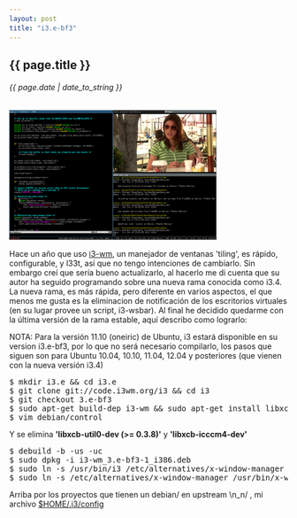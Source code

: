 ```yaml
---
layout: post
title: "i3.e-bf3"
---
```


## {{ page.title }}
###### {{ page.date | date_to_string }}

[![](/assets/img/36.png)](http://i3wm.org/screenshots/)

Hace un año que uso [i3-wm](http://i3wm.org), un manejador de ventanas 'tiling', es rápido, configurable, y l33t, así que no tengo intenciones de cambiarlo. Sin embargo creí que sería bueno actualizarlo, al hacerlo me di cuenta que su autor ha seguido programando sobre una nueva rama conocida como i3.4. La nueva rama, es más rápida, pero diferente en varios aspectos, el que menos me gusta es la eliminacion de notificación de los escritorios virtuales (en su lugar provee un script, i3-wsbar). Al final he decidido quedarme con la última versión de la rama estable, aquí describo como lograrlo:

NOTA: Para la versión 11.10 (oneiric) de Ubuntu, i3 estará disponible en su version i3.e-bf3, por lo que no será necesario compilarlo, los pasos que siguen son para Ubuntu 10.04, 10.10, 11.04, 12.04 y posteriores (que vienen con la nueva versión i3.4)

<pre class="sh_sh">
$ mkdir i3.e &amp&amp cd i3.e
$ git clone git://code.i3wm.org/i3 &amp&amp cd i3
$ git checkout 3.e-bf3
$ sudo apt-get build-dep i3-wm &amp&amp sudo apt-get install libxcb-randr0-dev libyajl-dev
$ vim debian/control 
</pre>

Y se elimina **'libxcb-util0-dev (>= 0.3.8)'** y **'libxcb-icccm4-dev'**

<pre class="sh_sh">
$ debuild -b -us -uc
$ sudo dpkg -i i3-wm_3.e-bf3-1_i386.deb
$ sudo ln -s /usr/bin/i3 /etc/alternatives/x-window-manager
$ sudo ln -s /etc/alternatives/x-window-manager /usr/bin/x-window-manager
</pre>

Arriba por los proyectos que tienen un debian/ en upstream \n_n/ , mi archivo [$HOME/.i3/config](https://gist.github.com/1223434)
